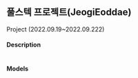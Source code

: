 ## 풀스텍 프로젝트(JeogiEoddae)
Project (2022.09.19~2022.09.222)

#### Description
 ```

 ```
 
 #### Models
 ```

 ```
